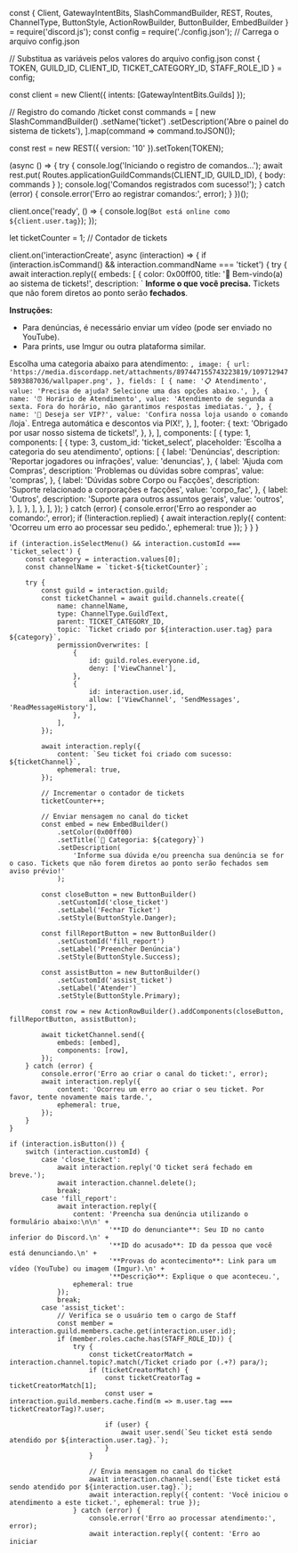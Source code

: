 const { Client, GatewayIntentBits, SlashCommandBuilder, REST, Routes, ChannelType, ButtonStyle, ActionRowBuilder, ButtonBuilder, EmbedBuilder } = require('discord.js');
const config = require('./config.json'); // Carrega o arquivo config.json

// Substitua as variáveis pelos valores do arquivo config.json
const { TOKEN, GUILD_ID, CLIENT_ID, TICKET_CATEGORY_ID, STAFF_ROLE_ID } = config;

const client = new Client({ intents: [GatewayIntentBits.Guilds] });

// Registro do comando /ticket
const commands = [
    new SlashCommandBuilder()
        .setName('ticket')
        .setDescription('Abre o painel do sistema de tickets'),
].map(command => command.toJSON());

const rest = new REST({ version: '10' }).setToken(TOKEN);

(async () => {
    try {
        console.log('Iniciando o registro de comandos...');
        await rest.put(
            Routes.applicationGuildCommands(CLIENT_ID, GUILD_ID),
            { body: commands }
        );
        console.log('Comandos registrados com sucesso!');
    } catch (error) {
        console.error('Erro ao registrar comandos:', error);
    }
})();

client.once('ready', () => {
    console.log(`Bot está online como ${client.user.tag}`);
});

let ticketCounter = 1; // Contador de tickets

client.on('interactionCreate', async (interaction) => {
    if (interaction.isCommand() && interaction.commandName === 'ticket') {
        try {
            await interaction.reply({
                embeds: [
                    {
                        color: 0x00ff00,
                        title: '🎫 Bem-vindo(a) ao sistema de tickets!',
                        description: `
**Informe o que você precisa.** Tickets que não forem diretos ao ponto serão **fechados**.

**Instruções:**
- Para denúncias, é necessário enviar um vídeo (pode ser enviado no YouTube).
- Para prints, use Imgur ou outra plataforma similar.

Escolha uma categoria abaixo para atendimento:
            `,
                        image: {
                            url: 'https://media.discordapp.net/attachments/897447155743223819/1097129475893887036/wallpaper.png',
                        },
                        fields: [
                            {
                                name: '📋 Atendimento',
                                value: 'Precisa de ajuda? Selecione uma das opções abaixo.',
                            },
                            {
                                name: '⏰ Horário de Atendimento',
                                value: 'Atendimento de segunda a sexta. Fora do horário, não garantimos respostas imediatas.',
                            },
                            {
                                name: '🌟 Deseja ser VIP?',
                                value: 'Confira nossa loja usando o comando `/loja`. Entrega automática e descontos via PIX!',
                            },
                        ],
                        footer: {
                            text: 'Obrigado por usar nosso sistema de tickets!',
                        },
                    },
                ],
                components: [
                    {
                        type: 1,
                        components: [
                            {
                                type: 3,
                                custom_id: 'ticket_select',
                                placeholder: 'Escolha a categoria do seu atendimento',
                                options: [
                                    {
                                        label: 'Denúncias',
                                        description: 'Reportar jogadores ou infrações',
                                        value: 'denuncias',
                                    },
                                    {
                                        label: 'Ajuda com Compras',
                                        description: 'Problemas ou dúvidas sobre compras',
                                        value: 'compras',
                                    },
                                    {
                                        label: 'Dúvidas sobre Corpo ou Facções',
                                        description: 'Suporte relacionado a corporações e facções',
                                        value: 'corpo_fac',
                                    },
                                    {
                                        label: 'Outros',
                                        description: 'Suporte para outros assuntos gerais',
                                        value: 'outros',
                                    },
                                ],
                            },
                        ],
                    },
                ],
            });
        } catch (error) {
            console.error('Erro ao responder ao comando:', error);
            if (!interaction.replied) {
                await interaction.reply({ content: 'Ocorreu um erro ao processar seu pedido.', ephemeral: true });
            }
        }
    }

    if (interaction.isSelectMenu() && interaction.customId === 'ticket_select') {
        const category = interaction.values[0];
        const channelName = `ticket-${ticketCounter}`;

        try {
            const guild = interaction.guild;
            const ticketChannel = await guild.channels.create({
                name: channelName,
                type: ChannelType.GuildText,
                parent: TICKET_CATEGORY_ID,
                topic: `Ticket criado por ${interaction.user.tag} para ${category}`,
                permissionOverwrites: [
                    {
                        id: guild.roles.everyone.id,
                        deny: ['ViewChannel'],
                    },
                    {
                        id: interaction.user.id,
                        allow: ['ViewChannel', 'SendMessages', 'ReadMessageHistory'],
                    },
                ],
            });

            await interaction.reply({
                content: `Seu ticket foi criado com sucesso: ${ticketChannel}`,
                ephemeral: true,
            });

            // Incrementar o contador de tickets
            ticketCounter++;

            // Enviar mensagem no canal do ticket
            const embed = new EmbedBuilder()
                .setColor(0x00ff00)
                .setTitle(`🎫 Categoria: ${category}`)
                .setDescription(
                    'Informe sua dúvida e/ou preencha sua denúncia se for o caso. Tickets que não forem diretos ao ponto serão fechados sem aviso prévio!'
                );

            const closeButton = new ButtonBuilder()
                .setCustomId('close_ticket')
                .setLabel('Fechar Ticket')
                .setStyle(ButtonStyle.Danger);

            const fillReportButton = new ButtonBuilder()
                .setCustomId('fill_report')
                .setLabel('Preencher Denúncia')
                .setStyle(ButtonStyle.Success);

            const assistButton = new ButtonBuilder()
                .setCustomId('assist_ticket')
                .setLabel('Atender')
                .setStyle(ButtonStyle.Primary);

            const row = new ActionRowBuilder().addComponents(closeButton, fillReportButton, assistButton);

            await ticketChannel.send({
                embeds: [embed],
                components: [row],
            });
        } catch (error) {
            console.error('Erro ao criar o canal do ticket:', error);
            await interaction.reply({
                content: 'Ocorreu um erro ao criar o seu ticket. Por favor, tente novamente mais tarde.',
                ephemeral: true,
            });
        }
    }

    if (interaction.isButton()) {
        switch (interaction.customId) {
            case 'close_ticket':
                await interaction.reply('O ticket será fechado em breve.');
                await interaction.channel.delete();
                break;
            case 'fill_report':
                await interaction.reply({
                    content: 'Preencha sua denúncia utilizando o formulário abaixo:\n\n' +
                             '**ID do denunciante**: Seu ID no canto inferior do Discord.\n' +
                             '**ID do acusado**: ID da pessoa que você está denunciando.\n' +
                             '**Provas do acontecimento**: Link para um vídeo (YouTube) ou imagem (Imgur).\n' +
                             '**Descrição**: Explique o que aconteceu.',
                    ephemeral: true
                });
                break;
            case 'assist_ticket':
                // Verifica se o usuário tem o cargo de Staff
                const member = interaction.guild.members.cache.get(interaction.user.id);
                if (member.roles.cache.has(STAFF_ROLE_ID)) {
                    try {
                        const ticketCreatorMatch = interaction.channel.topic?.match(/Ticket criado por (.+?) para/);
                        if (ticketCreatorMatch) {
                            const ticketCreatorTag = ticketCreatorMatch[1];
                            const user = interaction.guild.members.cache.find(m => m.user.tag === ticketCreatorTag)?.user;

                            if (user) {
                                await user.send(`Seu ticket está sendo atendido por ${interaction.user.tag}.`);
                            }
                        }

                        // Envia mensagem no canal do ticket
                        await interaction.channel.send(`Este ticket está sendo atendido por ${interaction.user.tag}.`);
                        await interaction.reply({ content: 'Você iniciou o atendimento a este ticket.', ephemeral: true });
                    } catch (error) {
                        console.error('Erro ao processar atendimento:', error);
                        await interaction.reply({ content: 'Erro ao iniciar
